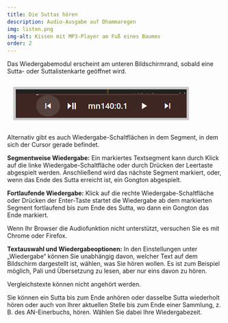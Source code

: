 ```yaml
---
title: Die Suttas hören
description: Audio-Ausgabe auf Dhammaregen
img: listen.png
img-alt: Kissen mit MP3-Player am Fuß eines Baumes
order: 2
---
```


Das Wiedergabemodul erscheint am unteren Bildschirmrand, sobald eine Sutta- oder Suttalistenkarte geöffnet wird.  

<style>
.my-img {
  margin: 1.0em;
  padding: 0.4em; 
  border-radius: 0.2em; 
  background: #cccccc;"
}
</style>
<p><img src="img/play.png" class="my-img" alt="Bildschirmfoto von Wiedergabemodul" style="width: 400px;"></p>

Alternativ gibt es auch Wiedergabe-Schaltflächen in dem Segment, in dem sich der Cursor gerade befindet.

**Segmentweise Wiedergabe:**
Ein markiertes Textsegment kann durch Klick auf die linke Wiedergabe-Schaltfläche oder durch Drücken der Leertaste abgespielt werden. Anschließend wird das nächste Segment markiert, oder, wenn das Ende des Sutta erreicht ist, ein Gongton abgespielt.

**Fortlaufende Wiedergabe:**
Klick auf die rechte Wiedergabe-Schaltfläche oder Drücken der Enter-Taste startet die Wiedergabe ab dem markierten Segment fortlaufend bis zum Ende des Sutta, wo dann ein Gongton das Ende markiert.

Wenn Ihr Browser die Audiofunktion nicht unterstützt, versuchen Sie es mit Chrome oder Firefox.

**Textauswahl und Wiedergabeoptionen:**
In den Einstellungen unter „Wiedergabe“ können Sie unabhängig davon, welcher Text auf dem Bildschirm dargestellt ist, wählen, was Sie hören wollen. Es ist zum Beispiel möglich, Pali und Übersetzung zu lesen, aber nur eins davon zu hören.

Vergleichstexte können nicht angehört werden.

Sie können ein Sutta bis zum Ende anhören oder dasselbe Sutta wiederholt hören oder auch von Ihrer aktuellen Stelle bis zum Ende einer Sammlung, z. B. des AN-Einerbuchs, hören. Wählen Sie dabei Ihre Wiedergabezeit.
